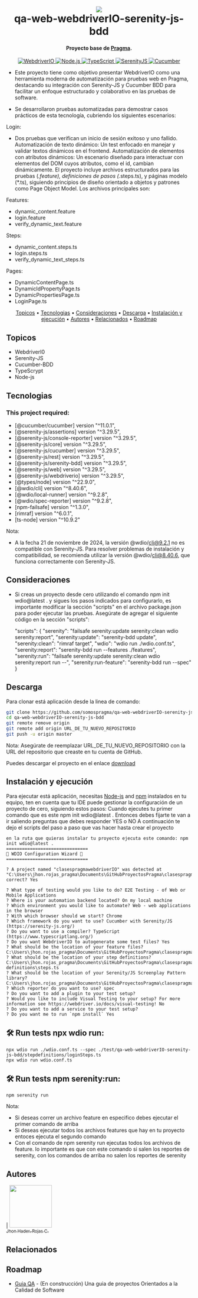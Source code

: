 <h1 align="center">
  <br>
  <a href="http://www.amitmerchant.com/electron-markdownify"><img src="https://f.hubspotusercontent20.net/hubfs/2829524/Copia%20de%20LOGOTIPO_original-2.png"></a>
  <br>
  qa-web-webdriverIO-serenity-js-bdd
  <br>
</h1>

<h4 align="center">Proyecto base de <a href="https://github.com/karatelabs/karate" target="_blank">Pragma</a>.</h4>


<p align="center">
  <a href="https://webdriver.io/">
    <img src="https://img.shields.io/badge/WebdriverIO-End--to--End_Testing-red.svg" alt="WebdriverIO">
  </a>
  <a href="https://nodejs.org/">
    <img src="https://img.shields.io/badge/Node.js-JavaScript_Runtime-brightgreen.svg" alt="Node.js">
  </a>
  <a href="https://www.typescriptlang.org/">
    <img src="https://img.shields.io/badge/TypeScript-Strongly_Typed-blue.svg" alt="TypeScript">
  </a>
  <a href="https://serenity-js.org/">
    <img src="https://img.shields.io/badge/SerenityJS-Behavior--Driven_Development-blueviolet.svg" alt="SerenityJS">
  </a>
  <a href="https://cucumber.io/">
    <img src="https://img.shields.io/badge/Cucumber-BDD-green.svg" alt="Cucumber">
  </a>
</p>


- Este proyecto tiene como objetivo presentar WebdriverIO como una herramienta moderna de automatización para pruebas web en Pragma, destacando su integración con Serenity-JS y Cucumber BDD para facilitar un enfoque estructurado y colaborativo en las pruebas de software.

- Se desarrollaron pruebas automatizadas para demostrar casos prácticos de esta tecnología, cubriendo los siguientes escenarios:

Login: 
* Dos pruebas que verifican un inicio de sesión exitoso y uno fallido.
  Automatización de texto dinámico: Un test enfocado en manejar y validar textos dinámicos en el frontend.
  Automatización de elementos con atributos dinámicos: Un escenario diseñado para interactuar con elementos del DOM cuyos atributos, como el id, cambian dinámicamente.
  El proyecto incluye archivos estructurados para las pruebas (*.feature), definiciones de pasos (*.steps.ts), y páginas modelo (*.ts), siguiendo principios de diseño orientado a objetos y patrones como Page Object Model. Los archivos principales son:


Features:

* dynamic_content.feature
* login.feature
* verify_dynamic_text.feature
  
Steps:

* dynamic_content.steps.ts
* login.steps.ts
* verify_dynamic_text_steps.ts

Pages:

* DynamicContentPage.ts
* DynamicIdPropertyPage.ts
* DynamicPropertiesPage.ts
* LoginPage.ts

<p align="center">
  <a href="#topicos">Topicos</a> •
  <a href="#tecnologias">Tecnologias</a> •
  <a href="#consideraciones">Consideraciones</a> •
  <a href="#descarga">Descarga</a> •
  <a href="#instalación-y-ejecución">Instalación y ejecución</a> •
  <a href="#autores">Autores</a> •
  <a href="#relacionados">Relacionados</a> •
  <a href="#roadmap">Roadmap</a>
</p>




## Topicos

* WebdriverI0
* Serenity-JS
* Cucumber-BDD
* TypeScrypt
* Node-js

## Tecnologias
### This project required:
-  [@cucumber/cucumber] version "^11.0.1",
-  [@serenity-js/assertions] version "^3.29.5",
-  [@serenity-js/console-reporter] version "^3.29.5",
-  [@serenity-js/core] version "^3.29.5",
-  [@serenity-js/cucumber] version "^3.29.5",
-  [@serenity-js/rest] version "^3.29.5",
-  [@serenity-js/serenity-bdd] version "^3.29.5",
-  [@serenity-js/web] version "^3.29.5",
-  [@serenity-js/webdriverio] version "^3.29.5",
-  [@types/node] version "^22.9.0",
-  [@wdio/cli] version "^8.40.6",
-  [@wdio/local-runner] version "^9.2.8",
-  [@wdio/spec-reporter] version "^9.2.8",
-  [npm-failsafe] version "^1.3.0",
-  [rimraf] version "^6.0.1",
-  [ts-node] version "^10.9.2"

Nota: 
*   A la fecha 21 de noviembre de 2024, la versión @wdio/cli@9.2.1 no es compatible con Serenity-JS. Para resolver 
    problemas de instalación y compatibilidad, se recomienda utilizar la versión @wdio/cli@8.40.6, que funciona 
    correctamente con Serenity-JS.



## Consideraciones
- Si creas un proyecto desde cero utilizando el comando npm init wdio@latest . y sigues los pasos indicados para
configurarlo, es importante modificar la sección "scripts" en el archivo package.json para poder ejecutar las pruebas.
Asegúrate de agregar el siguiente código en la sección "scripts":

    "scripts": {
    "serenity": "failsafe serenity:update serenity:clean wdio serenity:report",
    "serenity:update": "serenity-bdd update",
    "serenity:clean": "rimraf target",
    "wdio": "wdio run ./wdio.conf.ts",
    "serenity:report": "serenity-bdd run --features ./features",
    "serenity:run": "failsafe serenity:update serenity:clean wdio serenity:report run --",
    "serenity:run-feature": "serenity-bdd run --spec"
    }
## Descarga
Para clonar está aplicación desde la linea de comando:

```bash
git clone https://github.com/somospragma/qa-web-webdriverIO-serenity-js-bdd.git
cd qa-web-webdriverIO-serenity-js-bdd
git remote remove origin
git remote add origin URL_DE_TU_NUEVO_REPOSITORIO
git push -u origin master
```
Nota: Asegúrate de reemplazar URL_DE_TU_NUEVO_REPOSITORIO con la URL del repositorio que creaste en tu cuenta de GitHub.

Puedes descargar el proyecto en el enlace [download](https://github.com/somospragma/qa-web-webdriverIO-serenity-js-bdd/archive/refs/heads/master.zip) 

## Instalación y ejecución

Para ejecutar está aplicación, necesitas [Node-js](https://nodejs.org/dist/v22.11.0/node-v22.11.0-x64.msi) and [npm](https://docs.npmjs.com/cli/v9/commands/npm-install) instalados en tu equipo, ten en cuenta que tu IDE puede gestionar la configuración de un proyecto de cero, siguiendo estos pasos:
Cuando ejecutes tu primer comando que es este npm init wdio@latest . Entonces debes fijarte te van a ir saliendo preguntas que debes responder YES o NO
A continuación te dejo el scripts del paso a paso que vas hacer hasta crear el proyecto
```
en la ruta que quieras instalar tu proyecto ejecuta este comando: npm init wdio@latest .
===============================
🤖 WDIO Configuration Wizard 🧙
===============================

? A project named "clasespragmawebdriverIO" was detected at "C:\Users\jhon.rojas_pragma\Documents\GitHubProyectosPragma\clasespragmawebdriverIO", correct? Yes

? What type of testing would you like to do? E2E Testing - of Web or Mobile Applications
? Where is your automation backend located? On my local machine
? Which environment you would like to automate? Web - web applications in the browser
? With which browser should we start? Chrome
? Which framework do you want to use? Cucumber with Serenity/JS (https://serenity-js.org/)
? Do you want to use a compiler? TypeScript (https://www.typescriptlang.org/)
? Do you want WebdriverIO to autogenerate some test files? Yes
? What should be the location of your feature files? C:\Users\jhon.rojas_pragma\Documents\GitHubProyectosPragma\clasespragmawebdriverIO\features\**\*.feature 
? What should be the location of your step definitions?
C:\Users\jhon.rojas_pragma\Documents\GitHubProyectosPragma\clasespragmawebdriverIO\features\step-definitions\steps.ts
? What should be the location of your Serenity/JS Screenplay Pattern library?
C:\Users\jhon.rojas_pragma\Documents\GitHubProyectosPragma\clasespragmawebdriverIO\serenity
? Which reporter do you want to use? spec
? Do you want to add a plugin to your test setup?
? Would you like to include Visual Testing to your setup? For more information see https://webdriver.io/docs/visual-testing! No
? Do you want to add a service to your test setup?
? Do you want me to run `npm install` Yes

```

##  🛠️ Run tests npx wdio run:
```
npx wdio run ./wdio.conf.ts --spec ./test/qa-web-webdriverIO-serenity-js-bdd/stepdefinitions/loginSteps.ts
npx wdio run wdio.conf.ts

```
##  🛠️ Run tests npm serenity:run:
```
npm serenity run

```
Nota:

*   Si deseas correr un archivo feature en especifico debes ejecutar el primer comando de arriba
*   Si deseas ejecutar todos los archivos features que hay en tu proyecto entoces ejecuta el segundo comando
*   Con el comando de npm serenity run ejecutas todos los archivos de feature.
    lo importante es que con este comando si salen los reportes de serenity, con los comandos de arriba no salen los reportes de serenity



## Autores

| [<img src="https://avatars.githubusercontent.com/u/186238159?v=4" width=115><br><sub>Jhon Hader. Rojas C.</sub>](https://gitlab.com/mauro.ibarrap)


## Relacionados


## Roadmap

- [Guia QA](https://github.com/orgs/somospragma/repositories?q=qa) - (En construcción) Una guia de proyectos Orientados a la Calidad de Software

